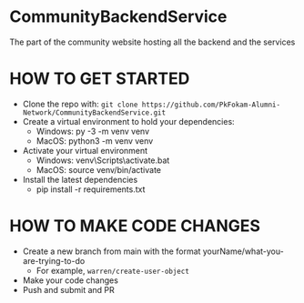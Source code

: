 # CommunityBackendService
The part of the community website hosting all the backend and the services

# HOW TO GET STARTED
- Clone the repo with: `git clone https://github.com/PkFokam-Alumni-Network/CommunityBackendService.git`
- Create a virtual environment to hold your dependencies:
  - Windows: py -3 -m venv venv
  - MacOS: python3 -m venv venv
- Activate your virtual environment
  - Windows: venv\Scripts\activate.bat
  - MacOS: source venv/bin/activate
- Install the latest dependencies
  - pip install -r requirements.txt


# HOW TO MAKE CODE CHANGES
- Create a new branch from main with the format yourName/what-you-are-trying-to-do
  - For example, `warren/create-user-object`
- Make your code changes
- Push and submit and PR
